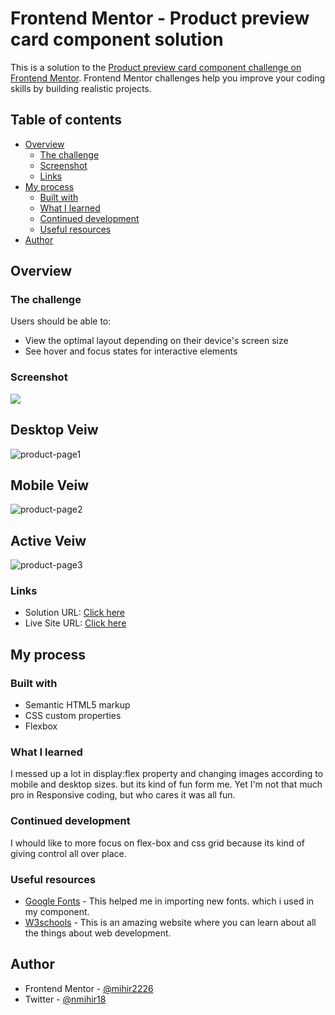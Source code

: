 # Frontend Mentor - Product preview card component solution

This is a solution to the [Product preview card component challenge on Frontend Mentor](https://www.frontendmentor.io/challenges/product-preview-card-component-GO7UmttRfa). Frontend Mentor challenges help you improve your coding skills by building realistic projects. 

## Table of contents

- [Overview](#overview)
  - [The challenge](#the-challenge)
  - [Screenshot](#screenshot)
  - [Links](#links)
- [My process](#my-process)
  - [Built with](#built-with)
  - [What I learned](#what-i-learned)
  - [Continued development](#continued-development)
  - [Useful resources](#useful-resources)
- [Author](#author)

## Overview

### The challenge

Users should be able to:

- View the optimal layout depending on their device's screen size
- See hover and focus states for interactive elements

### Screenshot

![](./screenshot.jpg)
## Desktop Veiw
![product-page1](https://user-images.githubusercontent.com/99991521/181876456-b8470d8a-8a34-4b43-9ab6-a45324c3563e.PNG)
## Mobile Veiw
![product-page2](https://user-images.githubusercontent.com/99991521/181876457-2014eb37-7759-4241-a7a9-ff657890cddd.PNG)
## Active Veiw
![product-page3](https://user-images.githubusercontent.com/99991521/181876459-06778f3b-ff73-4951-9547-8eb4992fbcec.png)



### Links

- Solution URL: [Click here](https://github.com/mihir2226/product-preview-card-component)
- Live Site URL: [Click here](https://mihir2226.github.io/product-preview-card-component/)

## My process

### Built with

- Semantic HTML5 markup
- CSS custom properties
- Flexbox

### What I learned

I messed up a lot in display:flex property and changing images according to mobile and desktop sizes. but its kind of fun form me. Yet I'm not that much pro in Responsive coding, but who cares it was all fun.

### Continued development

I whould like to more focus on flex-box and css grid because its kind of giving control all over place.

### Useful resources

- [Google Fonts](https://fonts.google.com) - This helped me in importing new fonts. which i used in my component.
- [W3schools](https://www.w3schools.com) - This is an amazing website where you can learn about all the things about web development.

## Author

- Frontend Mentor - [@mihir2226](https://www.frontendmentor.io/profile/@mihir2226)
- Twitter - [@nmihir18](https://www.twitter.com/nmihir18)
